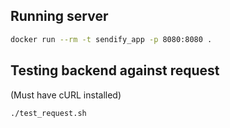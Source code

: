 ## Running server
```bash
docker run --rm -t sendify_app -p 8080:8080 .
```
## Testing backend against request
(Must have cURL installed)
```bash
./test_request.sh
```
